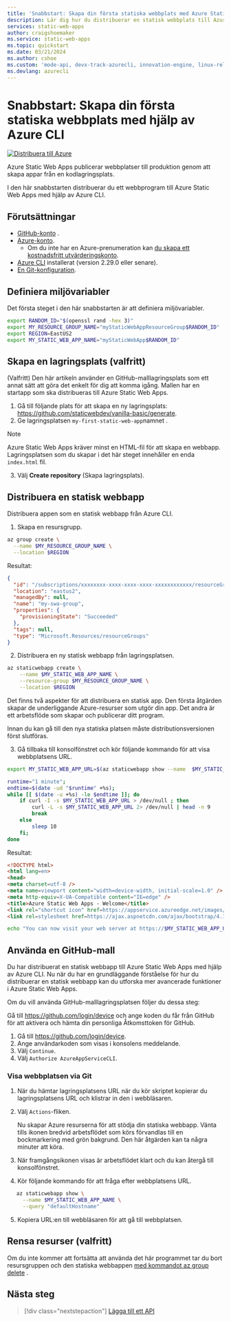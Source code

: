 ```yaml
---
title: 'Snabbstart: Skapa din första statiska webbplats med Azure Static Web Apps med hjälp av CLI'
description: Lär dig hur du distribuerar en statisk webbplats till Azure Static Web Apps med Azure CLI.
services: static-web-apps
author: craigshoemaker
ms.service: static-web-apps
ms.topic: quickstart
ms.date: 03/21/2024
ms.author: cshoe
ms.custom: 'mode-api, devx-track-azurecli, innovation-engine, linux-related-content'
ms.devlang: azurecli
---
```


# Snabbstart: Skapa din första statiska webbplats med hjälp av Azure CLI

[![Distribuera till Azure](https://aka.ms/deploytoazurebutton)](https://go.microsoft.com/fwlink/?linkid=2262845)

Azure Static Web Apps publicerar webbplatser till produktion genom att skapa appar från en kodlagringsplats.

I den här snabbstarten distribuerar du ett webbprogram till Azure Static Web Apps med hjälp av Azure CLI.

## Förutsättningar

- [GitHub-konto](https://github.com) .
- [Azure-konto](https://portal.azure.com).
  - Om du inte har en Azure-prenumeration kan [du skapa ett kostnadsfritt utvärderingskonto](https://azure.microsoft.com/free).
- [Azure CLI](/cli/azure/install-azure-cli) installerat (version 2.29.0 eller senare).
- [En Git-konfiguration](https://www.git-scm.com/downloads). 

## Definiera miljövariabler

Det första steget i den här snabbstarten är att definiera miljövariabler.

```bash
export RANDOM_ID="$(openssl rand -hex 3)"
export MY_RESOURCE_GROUP_NAME="myStaticWebAppResourceGroup$RANDOM_ID"
export REGION=EastUS2
export MY_STATIC_WEB_APP_NAME="myStaticWebApp$RANDOM_ID"
```

## Skapa en lagringsplats (valfritt)

(Valfritt) Den här artikeln använder en GitHub-malllagringsplats som ett annat sätt att göra det enkelt för dig att komma igång. Mallen har en startapp som ska distribueras till Azure Static Web Apps.

1. Gå till följande plats för att skapa en ny lagringsplats: https://github.com/staticwebdev/vanilla-basic/generate.
2. Ge lagringsplatsen `my-first-static-web-app`namnet .

> [!NOTE]
> Azure Static Web Apps kräver minst en HTML-fil för att skapa en webbapp. Lagringsplatsen som du skapar i det här steget innehåller en enda `index.html` fil.

3. Välj **Create repository** (Skapa lagringsplats).

## Distribuera en statisk webbapp

Distribuera appen som en statisk webbapp från Azure CLI.

1. Skapa en resursgrupp.

```bash
az group create \
  --name $MY_RESOURCE_GROUP_NAME \
  --location $REGION
```

Resultat:
<!-- expected_similarity=0.3 -->
```json
{
  "id": "/subscriptions/xxxxxxxx-xxxx-xxxx-xxxx-xxxxxxxxxxxx/resourceGroups/my-swa-group",
  "location": "eastus2",
  "managedBy": null,
  "name": "my-swa-group",
  "properties": {
    "provisioningState": "Succeeded"
  },
  "tags": null,
  "type": "Microsoft.Resources/resourceGroups"
}
```

2. Distribuera en ny statisk webbapp från lagringsplatsen.

```bash
az staticwebapp create \
    --name $MY_STATIC_WEB_APP_NAME \
    --resource-group $MY_RESOURCE_GROUP_NAME \
    --location $REGION 
```

Det finns två aspekter för att distribuera en statisk app. Den första åtgärden skapar de underliggande Azure-resurser som utgör din app. Det andra är ett arbetsflöde som skapar och publicerar ditt program.

Innan du kan gå till den nya statiska platsen måste distributionsversionen först slutföras.

3. Gå tillbaka till konsolfönstret och kör följande kommando för att visa webbplatsens URL.

```bash
export MY_STATIC_WEB_APP_URL=$(az staticwebapp show --name  $MY_STATIC_WEB_APP_NAME --resource-group $MY_RESOURCE_GROUP_NAME --query "defaultHostname" -o tsv)
```

```bash
runtime="1 minute";
endtime=$(date -ud "$runtime" +%s);
while [[ $(date -u +%s) -le $endtime ]]; do
    if curl -I -s $MY_STATIC_WEB_APP_URL > /dev/null ; then 
        curl -L -s $MY_STATIC_WEB_APP_URL 2> /dev/null | head -n 9
        break
    else 
        sleep 10
    fi;
done
```

Resultat:
<!-- expected_similarity=0.3 -->
```HTML
<!DOCTYPE html>
<html lang=en>
<head>
<meta charset=utf-8 />
<meta name=viewport content="width=device-width, initial-scale=1.0" />
<meta http-equiv=X-UA-Compatible content="IE=edge" />
<title>Azure Static Web Apps - Welcome</title>
<link rel="shortcut icon" href=https://appservice.azureedge.net/images/static-apps/v3/favicon.svg type=image/x-icon />
<link rel=stylesheet href=https://ajax.aspnetcdn.com/ajax/bootstrap/4.1.1/css/bootstrap.min.css crossorigin=anonymous />
```

```bash
echo "You can now visit your web server at https://$MY_STATIC_WEB_APP_URL"
```

## Använda en GitHub-mall

Du har distribuerat en statisk webbapp till Azure Static Web Apps med hjälp av Azure CLI. Nu när du har en grundläggande förståelse för hur du distribuerar en statisk webbapp kan du utforska mer avancerade funktioner i Azure Static Web Apps.

Om du vill använda GitHub-malllagringsplatsen följer du dessa steg:

Gå till https://github.com/login/device och ange koden du får från GitHub för att aktivera och hämta din personliga Åtkomsttoken för GitHub.

1. Gå till https://github.com/login/device.
2. Ange användarkoden som visas i konsolens meddelande.
3. Välj `Continue`.
4. Välj `Authorize AzureAppServiceCLI`.

### Visa webbplatsen via Git

1. När du hämtar lagringsplatsens URL när du kör skriptet kopierar du lagringsplatsens URL och klistrar in den i webbläsaren.
2. Välj `Actions`-fliken.

   Nu skapar Azure resurserna för att stödja din statiska webbapp. Vänta tills ikonen bredvid arbetsflödet som körs förvandlas till en bockmarkering med grön bakgrund. Den här åtgärden kan ta några minuter att köra.

3. När framgångsikonen visas är arbetsflödet klart och du kan återgå till konsolfönstret.
4. Kör följande kommando för att fråga efter webbplatsens URL.
```bash
   az staticwebapp show \
     --name $MY_STATIC_WEB_APP_NAME \
     --query "defaultHostname"
```
5. Kopiera URL:en till webbläsaren för att gå till webbplatsen.

## Rensa resurser (valfritt)

Om du inte kommer att fortsätta att använda det här programmet tar du bort resursgruppen och den statiska webbappen [med kommandot az group delete](/cli/azure/group#az-group-delete) .

## Nästa steg

> [!div class="nextstepaction"]
> [Lägga till ett API](add-api.md)